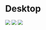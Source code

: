 # Desktop 

![](https://github.com/Stas-inside/Config_for_Microsoft_Visual_Studio/blob/main/Photoes/Screenshot%20(35).png)
![](https://github.com/Stas-inside/Config_for_Microsoft_Visual_Studio/blob/main/Photoes/Screenshot%20(34).png)
![](https://github.com/Stas-inside/Config_for_Microsoft_Visual_Studio/blob/main/Photoes/Screenshot%20(145).png)
